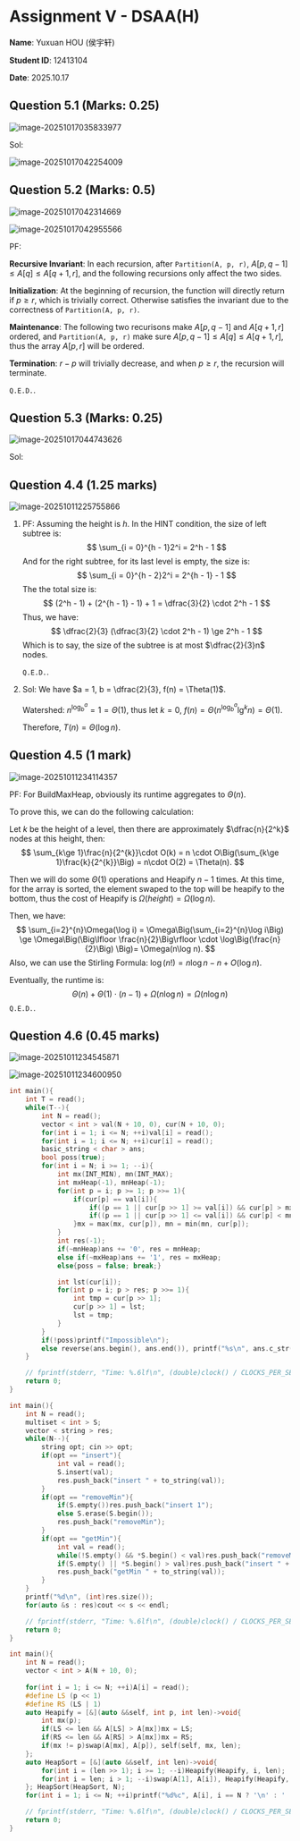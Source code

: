 # Assignment V - DSAA(H)

**Name**: Yuxuan HOU (侯宇轩)

**Student ID**: 12413104

**Date**: 2025.10.17

## Question 5.1 (Marks: 0.25)

![image-20251017035833977](./assets/image-20251017035833977.png)

Sol: 

![image-20251017042254009](./assets/image-20251017042254009.png)

## Question 5.2 (Marks: 0.5)

![image-20251017042314669](./assets/image-20251017042314669.png)

![image-20251017042955566](./assets/image-20251017042955566.png)

PF:

**Recursive Invariant**: In each recursion, after `Partition(A, p, r)`, $A[p, q - 1] \le A[q] \le A[q + 1, r]$, and the following recursions only affect the two sides.

**Initialization**: At the beginning of recursion, the function will directly return if $p \ge r$, which is trivially correct. Otherwise satisfies the invariant due to the correctness of  `Partition(A, p, r)`.

**Maintenance**: The following two recurisons make $A[p, q - 1]$ and $A[q + 1, r]$ ordered, and  `Partition(A, p, r)` make sure $A[p, q - 1] \le A[q] \le A[q + 1, r]$, thus the array $A[p, r]$ will be ordered.

**Termination**: $r - p$ will trivially decrease, and when $p \ge r$, the recursion will terminate.

$\texttt{Q.E.D.}$.

## Question 5.3 (Marks: 0.25)

![image-20251017044743626](./assets/image-20251017044743626.png)

Sol:



## Question 4.4 (1.25 marks)

![image-20251011225755866](./assets/image-20251011225755866.png) 	

1. PF: Assuming the height is $h$. In the HINT condition, the size of left subtree is:
   $$
   \sum_{i = 0}^{h - 1}2^i = 2^h - 1
   $$
   And for the right subtree, for its last level is empty, the size is:
   $$
   \sum_{i = 0}^{h - 2}2^i = 2^{h - 1} - 1
   $$
   The the total size is:
   $$
   (2^h - 1) + (2^{h - 1} - 1) + 1 = \dfrac{3}{2} \cdot 2^h - 1
   $$
   Thus, we have:
   $$
   \dfrac{2}{3} (\dfrac{3}{2} \cdot 2^h - 1) \ge 2^h - 1
   $$
   Which is to say, the size of the subtree is at most $\dfrac{2}{3}n$ nodes.

   $\texttt{Q.E.D.}$.

2. Sol: We have $a = 1, b = \dfrac{2}{3}, f(n) = \Theta(1)$.

   Watershed: $n^{\log_b^a} = 1 = \Theta(1)$, thus let $k = 0$, $f(n) = \Theta(n^{\log_b^a}\lg^k n) = \Theta(1)$.

   Therefore, $T(n) = \Theta(\log n)$.

## Question 4.5 (1 mark)

![image-20251011234114357](./assets/image-20251011234114357.png)

PF: For BuildMaxHeap, obviously its runtime aggregates to $\Theta(n)$. 

To prove this, we can do the following calculation:

Let $k$ be the height of a level, then there are approximately $\dfrac{n}{2^k}$ nodes at this height, then:
$$
\sum_{k\ge 1}\frac{n}{2^{k}}\cdot O(k) = n \cdot O\Big(\sum_{k\ge 1}\frac{k}{2^{k}}\Big) = n\cdot O(2) = \Theta(n).
$$


Then we will do some $\Theta(1)$ operations and Heapify $n - 1$ times. At this time, for the array is sorted, the element swaped to the top will be heapify to the bottom, thus the cost of Heapify is $\Omega(height) = \Omega(\log n)$.

Then, we have:
$$
\sum_{i=2}^{n}\Omega(\log i) = \Omega\Big(\sum_{i=2}^{n}\log i\Big) \ge \Omega\Big(\Big\lfloor \frac{n}{2}\Big\rfloor \cdot \log\Big(\frac{n}{2}\Big) \Big)= \Omega(n\log n).
$$
Also, we can use the Stirling Formula: $\log(n!) = n \log n - n + O(\log n)$.

Eventually, the runtime is:
$$
\Theta(n) + \Theta(1) \cdot (n - 1) + \Omega(n \log n) = \Omega(n \log n)
$$
$\texttt{Q.E.D.}$.

## Question 4.6 (0.45 marks)

![image-20251011234545871](./assets/image-20251011234545871.png)

![image-20251011234600950](./assets/image-20251011234600950.png)

```cpp
int main(){
    int T = read();
    while(T--){
        int N = read();
        vector < int > val(N + 10, 0), cur(N + 10, 0);
        for(int i = 1; i <= N; ++i)val[i] = read();
        for(int i = 1; i <= N; ++i)cur[i] = read();
        basic_string < char > ans;
        bool poss(true);
        for(int i = N; i >= 1; --i){
            int mx(INT_MIN), mn(INT_MAX);
            int mxHeap(-1), mnHeap(-1);
            for(int p = i; p >= 1; p >>= 1){
                if(cur[p] == val[i]){
                    if((p == 1 || cur[p >> 1] >= val[i]) && cur[p] > mx)mxHeap = p;
                    if((p == 1 || cur[p >> 1] <= val[i]) && cur[p] < mn)mnHeap = p;
                }mx = max(mx, cur[p]), mn = min(mn, cur[p]);
            }
            int res(-1);
            if(~mnHeap)ans += '0', res = mnHeap;
            else if(~mxHeap)ans += '1', res = mxHeap;
            else{poss = false; break;}

            int lst(cur[i]);
            for(int p = i; p > res; p >>= 1){
                int tmp = cur[p >> 1];
                cur[p >> 1] = lst;
                lst = tmp;
            }
        }
        if(!poss)printf("Impossible\n");
        else reverse(ans.begin(), ans.end()), printf("%s\n", ans.c_str());
    }

    // fprintf(stderr, "Time: %.6lf\n", (double)clock() / CLOCKS_PER_SEC);
    return 0;
}
```

```cpp
int main(){
    int N = read();
    multiset < int > S;
    vector < string > res;
    while(N--){
        string opt; cin >> opt;
        if(opt == "insert"){
            int val = read();
            S.insert(val);
            res.push_back("insert " + to_string(val));
        }
        if(opt == "removeMin"){
            if(S.empty())res.push_back("insert 1");
            else S.erase(S.begin());
            res.push_back("removeMin");
        }
        if(opt == "getMin"){
            int val = read();
            while(!S.empty() && *S.begin() < val)res.push_back("removeMin"), S.erase(S.begin());
            if(S.empty() || *S.begin() > val)res.push_back("insert " + to_string(val)), S.insert(val);
            res.push_back("getMin " + to_string(val));
        }
    }
    printf("%d\n", (int)res.size());
    for(auto &s : res)cout << s << endl;

    // fprintf(stderr, "Time: %.6lf\n", (double)clock() / CLOCKS_PER_SEC);
    return 0;
}
```

```cpp
int main(){
    int N = read();
    vector < int > A(N + 10, 0);
   
    for(int i = 1; i <= N; ++i)A[i] = read();
    #define LS (p << 1)
    #define RS (LS | 1)
    auto Heapify = [&](auto &&self, int p, int len)->void{
        int mx(p);
        if(LS <= len && A[LS] > A[mx])mx = LS;
        if(RS <= len && A[RS] > A[mx])mx = RS;
        if(mx != p)swap(A[mx], A[p]), self(self, mx, len);
    };
    auto HeapSort = [&](auto &&self, int len)->void{
        for(int i = (len >> 1); i >= 1; --i)Heapify(Heapify, i, len);
        for(int i = len; i > 1; --i)swap(A[1], A[i]), Heapify(Heapify, 1, i - 1);
    }; HeapSort(HeapSort, N);
    for(int i = 1; i <= N; ++i)printf("%d%c", A[i], i == N ? '\n' : ' ');

    // fprintf(stderr, "Time: %.6lf\n", (double)clock() / CLOCKS_PER_SEC);
    return 0;
}
```

